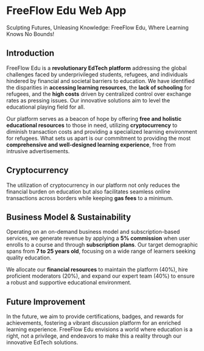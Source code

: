 <h1><strong>FreeFlow Edu Web App</strong></h1>
<p>Sculpting Futures, Unleasing Knowledge: FreeFlow Edu, Where Learning Knows No Bounds!</p>
<h2><strong>Introduction</strong></h2>
<p>FreeFlow Edu is a <strong>revolutionary EdTech platform</strong> addressing the global challenges faced by underprivileged students, refugees, and individuals hindered by financial and societal barriers to education. We have identified the disparities in <strong>accessing learning resources</strong>, the <strong>lack of schooling</strong> for refugees, and the <strong>high costs</strong> driven by centralized control over exchange rates as pressing issues. Our innovative solutions aim to level the educational playing field for all.</p>
<p>Our platform serves as a beacon of hope by offering <strong>free and holistic educational resources</strong> to those in need, utilizing <strong>cryptocurrency</strong> to diminish transaction costs and providing a specialized learning environment for refugees. What sets us apart is our commitment to providing the most <strong>comprehensive and well-designed learning experience</strong>, free from intrusive advertisements.</p>
<h2><strong>Cryptocurrency</strong></h2>
<p>The utilization of cryptocurrency in our platform not only reduces the financial burden on education but also facilitates seamless online transactions across borders while keeping <strong>gas fees</strong> to a minimum.</p>
<h2><strong>Business Model &amp; Sustainability</strong></h2>
<p>Operating on an on-demand business model and subscription-based services, we generate revenue by applying a <strong>5% commission</strong>&nbsp;when user enrolls to a course and through <strong>subscription plans</strong>. Our target demographic spans from <strong>7 to 25 years old</strong>, focusing on a wide range of learners seeking quality education.</p>
<p>We allocate our <strong>financial resources</strong> to maintain the platform (40%), hire proficient moderators (20%), and expand our expert team (40%) to ensure a robust and supportive educational environment.</p>
<h2><strong>Future Improvement</strong></h2>
<p>In the future, we aim to provide certifications, badges, and rewards for achievements, fostering a vibrant discussion platform for an enriched learning experience. FreeFlow Edu envisions a world where education is a right, not a privilege, and endeavors to make this a reality through our innovative EdTech solutions.</p>